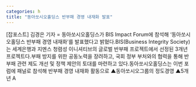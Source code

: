 ```yaml
---
categories: h
title: "동아쏘시오홀딩스 반부패 경영 내재화 발표"
---
```

[잡포스트] 김경은 기자 = 동아쏘시오홀딩스가 BIS Impact Forum에 참석해 ‘동아쏘시오홀딩스 반부패 경영 내재화’를 발표했다고 밝혔다.BIS(Business Integrity Society)는 세계은행과 지멘스 청렴성 이니셔티브의 글로벌 반부패 프로젝트에서 선정된 3개년 프로젝트다.부패 방지를 위한 공동노력을 장려하고, 국회 정부 부처와의 협력을 통해 반부패 관련 제도 개선 및 정책 제안의 토대를 마련하고 있다.동아쏘시오홀딩스는 이번 포럼에 패널로 참석해 반부패 경영 내재화 활동으로 ▲동아쏘시오그룹의 정도경영 ▲5개년 A